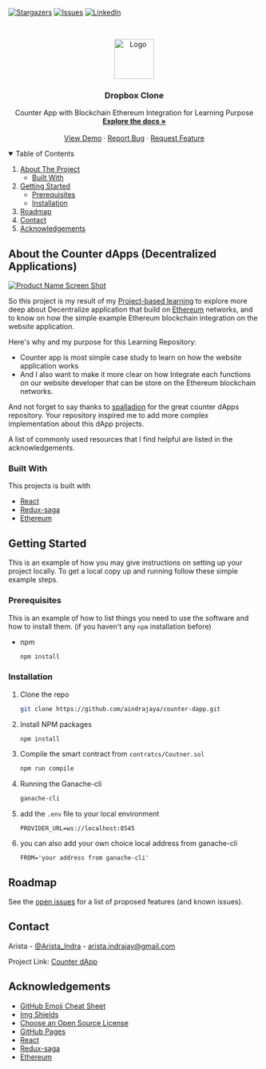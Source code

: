 <!-- PROJECT SHIELDS -->
[![Stargazers][stars-shield]][stars-url]
[![Issues][issues-shield]][issues-url]
[![LinkedIn][linkedin-shield]][linkedin-url]

<!-- PROJECT LOGO -->
<br />
<p align="center">
  <a href="https://github.com/aindrajaya/blockchain">
    <img src="images/logo.png" alt="Logo" width="80" height="80">
  </a>

  <h3 align="center">Dropbox Clone</h3>

  <p align="center">
    Counter App with Blockchain Ethereum Integration for Learning Purpose
    <br />
    <a href="https://github.com/aindrajaya/counter-dapp"><strong>Explore the docs »</strong></a>
    <br />
    <br />
    <a href="https://github.com/aindrajaya/counter-dapp">View Demo</a>
    ·
    <a href="https://github.com/aindrajaya/counter-dapp/issues">Report Bug</a>
    ·
    <a href="https://github.com/aindrajaya/counter-dapp/issues">Request Feature</a>
  </p>
</p>

<!-- TABLE OF CONTENTS -->
<details open="open">
  <summary>Table of Contents</summary>
  <ol>
    <li>
      <a href="#about-the-project">About The Project</a>
      <ul>
        <li><a href="#built-with">Built With</a></li>
      </ul>
    </li>
    <li>
      <a href="#getting-started">Getting Started</a>
      <ul>
        <li><a href="#prerequisites">Prerequisites</a></li>
        <li><a href="#installation">Installation</a></li>
      </ul>
    </li>
    <li><a href="#roadmap">Roadmap</a></li>
    <li><a href="#contact">Contact</a></li>
    <li><a href="#acknowledgements">Acknowledgements</a></li>
  </ol>
</details>

<!-- ABOUT THE PROJECT -->
## About the Counter dApps (Decentralized Applications)
[![Product Name Screen Shot][product-screenshot]](https://example.com)

So this project is my result of my [Project-based learning](https://www.pblworks.org/what-is-pbl) to explore more deep about Decentralize application that build on [Ethereum](https://ethereum.org/en/) networks, and to know on how the simple example Ethereum blockchain integration on the  website application.

Here's why and my purpose for this Learning Repository:
* Counter app is most simple case study to learn on how the website application works
* And I also want to make it more clear on how Integrate each functions on our website developer that can be store on the Ethereum blockchain networks.

And not forget to say thanks to [spalladion](https://github.com/spalladino) for the great counter dApps repository. Your repository inspired me to add more complex implementation about this dApp projects.

A list of commonly used resources that I find helpful are listed in the acknowledgements.

### Built With
This projects is built with
* [React](https://reactjs.org/)
* [Redux-saga](https://redux-saga.js.org/)
* [Ethereum](https://ethereum.org/en/)



<!-- GETTING STARTED -->
## Getting Started

This is an example of how you may give instructions on setting up your project locally.
To get a local copy up and running follow these simple example steps.

### Prerequisites

This is an example of how to list things you need to use the software and how to install them. (if you haven't any `npm` installation before)
* npm
  ```sh
  npm install
  ```

### Installation

1. Clone the repo
   ```sh
   git clone https://github.com/aindrajaya/counter-dapp.git
   ```
2. Install NPM packages
   ```sh
   npm install
   ```
3. Compile the smart contract from `contratcs/Coutner.sol`
   ```sh
   npm run compile
   ```
4. Running the Ganache-cli
   ```sh
   ganache-cli
   ```   
5. add the `.env` file to your local environment
   ```dosini
   PROVIDER_URL=ws://localhost:8545
   ```
6. you can also add your own choice local address from ganache-cli
   ```dosini
   FROM='your address from ganache-cli'
   ```  



<!-- ROADMAP -->
## Roadmap

See the [open issues](https://github.com/aindrajaya/counter-dapp/issues) for a list of proposed features (and known issues).



<!-- CONTACT -->
## Contact
Arista - [@Arista_Indra](https://twitter.com/Arista_Indra) - arista.indrajay@gmail.com

Project Link: [Counter dApp](https://github.com/aindrajaya/counter-dapp)



<!-- ACKNOWLEDGEMENTS -->
## Acknowledgements
* [GitHub Emoji Cheat Sheet](https://www.webpagefx.com/tools/emoji-cheat-sheet)
* [Img Shields](https://shields.io)
* [Choose an Open Source License](https://choosealicense.com)
* [GitHub Pages](https://pages.github.com)
* [React](https://reactjs.org/)
* [Redux-saga](https://redux-saga.js.org/)
* [Ethereum](https://ethereum.org/en/)


<!-- MARKDOWN LINKS & IMAGES -->
<!-- https://www.markdownguide.org/basic-syntax/#reference-style-links -->
[stars-shield]: https://img.shields.io/github/stars/aindrajaya/counter-dapp.svg?style=for-the-badge
[stars-url]: https://github.com/aindrajaya/counter-dapp/stargazers
[issues-shield]: https://img.shields.io/github/issues/aindrajaya/counter-dapp.svg?style=for-the-badge
[issues-url]: https://github.com/aindrajaya/counter-dapp/issues
[linkedin-shield]: https://img.shields.io/badge/-LinkedIn-black.svg?style=for-the-badge&logo=linkedin&colorB=555
[linkedin-url]: https://www.linkedin.com/in/aindrajaya
[product-screenshot]: images/screenshot.png